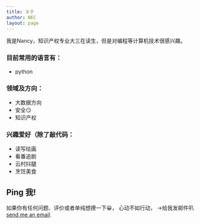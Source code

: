 ```yaml
---
title: 关于
author: NEC
layout: page
---
```

我是Nancy，知识产权专业大三在读生，但是对编程等计算机技术很感兴趣。


### 目前常用的语言有：
- python

### 领域及方向：
- 大数据方向
- 安全😏
- 知识产权

### 兴趣爱好（除了敲代码：
- 读写绘画
- 看番追剧
- 云村抖腿
- 烹饪美食

## Ping 我!

如果你有任何问题、评价或者单纯想撩一下😀，
心动不如行动，
->给我发邮件叭[send me an email](mailto:chinano1cnm@gmail.com). 





